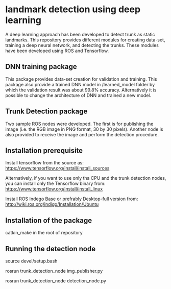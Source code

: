 # landmark detection using deep learning 
A deep learning approach has been developed to detect trunk as static landmarks. This repository provides different modules for creating data-set, training a deep neural network, and detecting the trunks. These modules have been developed using ROS and Tensorflow.

## DNN training package 
This package provides data-set creation for validation and training. This package also provide a trained DNN model in /learned_model folder by which the validation result was about 99.8% accuracy. Alternatively it is possible to change the architecture of DNN and trained a new model. 

## Trunk Detection package
Two sample ROS nodes were developed. The first is for publishing the image (i.e. the RGB image in PNG format, 30 by 30 pixels). Another node is also provided to receive the image and perform the detection procedure.

## Installation prerequisite
Install tensorflow from the source as:
https://www.tensorflow.org/install/install_sources

Alternatively, if you want to use only tha CPU and the trunk detection nodes, you can install only the Tensorflow binary from:
https://www.tensorflow.org/install/install_linux

Install ROS Indego Base or prefrably Desktop-full version from:
http://wiki.ros.org/indigo/Installation/Ubuntu

## Installation of the package
catkin_make in the root of repository

## Running the detection node
 source devel/setup.bash 

 rosrun trunk_detection_node img_publisher.py 
 
 rosrun trunk_detection_node detection_node.py


